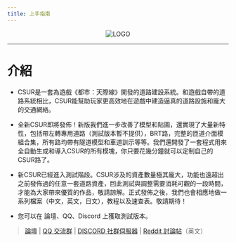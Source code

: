 ```yaml
---
title: 上手指南
---
```


<p align="center">
<img alt="LOGO" src="/logo.png"/>
</p>

------------------------------

# 介紹

* CSUR是一套為遊戲《都市：天際線》開發的道路建設系統。和遊戲自帶的道路系統相比，CSUR能幫助玩家更高效地在遊戲中建造逼真的道路設施和龐大的交通網絡。

* 全新CSUR即將發佈！新版我們進一步改善了模型和貼圖，還實現了大量新特性，包括帶左轉專用道路（測試版本暫不提供），BRT路，完整的匝道介面模組合集，所有路均帶有隧道模型和車道訓示等等。我們還開發了一套程式用來全自動生成和導入CSUR的所有模塊，你只要花幾分鐘就可以定制自己的CSUR路了。

* 新CSUR已經進入測試階段。CSUR涉及的資產數量極其龐大，功能也遠超出之前發佈過的任意一套道路資產，囙此測試與調整需要消耗可觀的一段時間，才能為大家帶來優質的作品，敬請諒解。正式發佈之後，我們也會相應地做一系列檔案（中文，英文，日文），教程以及速查表。敬請期待！

* 您可以在 論壇、QQ、Discord 上獲取測試版本。

> [論壇](https://bbs.csur.fun) | [QQ 交流群](https://jq.qq.com/?_wv=1027&k=5wOzDNM) | [DISCORD 社群伺服器](https://discord.gg/bdqu5z8) | [Reddit 討論帖](https://www.reddit.com/r/CitiesSkylinesModding/comments/d8y4xo/csur_automated_creation_of_road_assets_with/)（英文）
